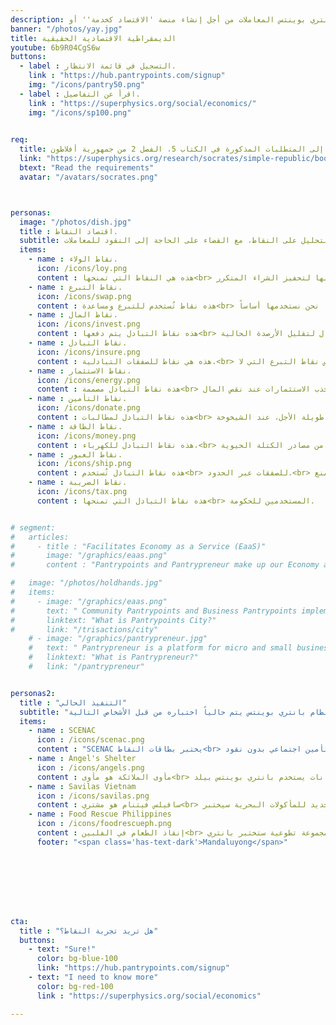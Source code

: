 ```yaml
---
description: ينفذ بانتري بوينتس المعاملات من أجل إنشاء منصة 'الاقتصاد كخدمة'' أو EaaS لإنشاء 'الديمقراطية الاقتصادية الحقيقية'
banner: "/photos/yay.jpg"
title: الديمقراطية الاقتصادية الحقيقية
youtube: 6b9R04CgS6w
buttons:
  - label : التسجيل في قائمة الانتظار. 
    link : "https://hub.pantrypoints.com/signup"
    img: "/icons/pantry50.png"
  - label : اقرأ عن التفاصيل.
    link : "https://superphysics.org/social/economics/"
    img: "/icons/sp100.png"
    

req:
  title: يستند ذلك إلى المتطلبات المذكورة في الكتاب 5، الفصل 2 من جمهورية أفلاطون.
  link: "https://superphysics.org/research/socrates/simple-republic/book-5/chapter-2"
  btext: "Read the requirements"
  avatar: "/avatars/socrates.png"



personas:
  image: "/photos/dish.jpg"
  title : اقتصاد النقاط. 
  subtitle: بدلاً من النقود، يستخدم بانتري بوينتس نقاطًا مرتبطة بسعر الجملة للحبوب. وهذا سيسمح بفرض الضرائب على النقاط بشكل أسهل والمحاسبة والتحليل على النقاط، مع القضاء على الحاجة إلى النقود للمعاملات.
  items:
    - name : نقاط الولاء. 
      icon: /icons/loy.png
      content : هذه هي النقاط التي تمنحها<br> الشركات لزبائنها لتحفيز الشراء المتكرر.<br> يُستخدم ذلك لـ "تدريب"<br> الأشخاص على استخدام النقاط.
    - name : نقاط التبرع. 
      icon: /icons/swap.png
      content : هذه نقاط تُستخدم للتبرع ومساعدة<br> الكوارث. نحن نستخدمها أساساً<br> لتحفيز "إنقاذ الطعام"<br> وجمع نفايات البلاستيك من<br> أجل تحقيق اقتصاد دائري بدون نقود.
    - name : نقاط المال.
      icon: /icons/invest.png
      content : هذه نقاط التبادل يتم دفعها<br> بالمال لتقليل الأرصدة الحالية<br> لنقاط التبادل.
    - name : نقاط التبادل. 
      icon: /icons/insure.png
      content : هذه هي نقاط للصفقات التبادلية.<br> على عكس نقاط التبرع التي لا<br> تسعى إلى الحصول على شيء مقابلها،<br> تفعل نقاط التبادل ذلك.<br> وهذا هو أساس البنوك النقاط.
    - name : نقاط الاستثمار. 
      icon: /icons/energy.png
      content : هذه نقاط التبادل مصممة<br> لجذب الاستثمارات عند نقص المال.<br> وهذا يتطلب أن تعمل أنواع<br> النقاط الأخرى أولاً.
    - name : نقاط التأمين. 
      icon: /icons/donate.png
      content : هذه نقاط التبادل لمطالبات<br> طويلة الأجل، عند الشيخوخة.<br> نحن نقوم بهذا كتأمين اجتماعي في حالة<br> أن تصبح التأمينات القائمة على المال مكلفة<br> بشكل مضايق.
    - name : نقاط الطاقة. 
      icon: /icons/money.png
      content : هذه نقاط التبادل للكهرباء،<br> عادة من مصادر الكتلة الحيوية.<br> وهذا يشجع على فصل النفايات وهو جزء<br> من الاقتصاد الدائري.
    - name : نقاط العبور. 
      icon: /icons/ship.png
      content : هذه نقاط التبادل تُستخدم<br> للصفقات عبر الحدود.<br> وهذه معترَف بها بوزن لمنع<br> عدم التوازن في التجارة.
    - name : نقاط الضريبة. 
      icon: /icons/tax.png
      content : هذه نقاط التبادل التي تمنحها<br> المستخدمين للحكومة.


# segment:
#   articles:
#     - title : "Facilitates Economy as a Service (EaaS)"
#       image: "/graphics/eaas.png"
#       content : "Pantrypoints and Pantrypreneur make up our Economy as a Service system that allows it to integrate with the current money-system. <p>Pantrypoints allows points-transaction between independent users.</p><p>Pantrypreneur digitizes common business operations to increase efficiency and funnel productivity towards the Pantrypoints system</p>"

#   image: "/photos/holdhands.jpg"
#   items:
#     - image: "/graphics/eaas.png"
#       text: " Community Pantrypoints and Business Pantrypoints implement Trisactions primarily through Pantrypoints City"
#       linktext: "What is Pantrypoints City?"
#       link: "/trisactions/city"
    # - image: "/graphics/pantrypreneur.jpg"
    #   text: " Pantrypreneur is a platform for micro and small businesses that connects to each other via Pantrypoints City"
    #   linktext: "What is Pantrypreneur?"
    #   link: "/pantrypreneur"


personas2:
  title : "التنفيذ الحالي"
  subtitle: "نظام بانتري بوينتس يتم حالياً اختباره من قبل الأشخاص التالية"
  items:
    - name : SCENAC
      icon : /icons/scenac.png
      content : "SCENAC يختبر بطاقات النقاط<br> كنظام تأمين اجتماعي بدون نقود"
    - name : Angel's Shelter 
      icon : /icons/angels.png
      content : مأوى الملائكة هو مأوى<br> للحيوانات يستخدم بانتري بوينتس بيلد<br> للحصول على تبرعات بدون نقود
    - name : Savilas Vietnam
      icon : /icons/savilas.png
      content : سافيلس فيتنام هو مشتري<br> جديد للمأكولات البحرية سيختبر<br> التصدير عبر بانتري بوينتس وورلد
    - name : Food Rescue Philippines
      icon : /icons/foodrescueph.png
      content : إنقاذ الطعام في الفلبين<br> هو مجموعة تطوعية ستختبر بانتري<br> بوينتس سيركل لتحفيز التبرعات الغذائية
      footer: "<span class='has-text-dark'>Mandaluyong</span>"








cta:
  title : "هل تريد تجربة النقاط؟"
  buttons:
    - text: "Sure!"
      color: bg-blue-100
      link: "https://hub.pantrypoints.com/signup"
    - text: "I need to know more"
      color: bg-red-100    
      link : "https://superphysics.org/social/economics"

---
```

